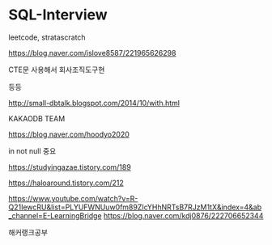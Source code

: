 # SQL-Interview
leetcode, stratascratch


https://blog.naver.com/islove8587/221965626298


CTE문 사용해서 회사조직도구현

등등

http://small-dbtalk.blogspot.com/2014/10/with.html

KAKAODB TEAM



https://blog.naver.com/hoodyo2020


in not null 중요

https://studyingazae.tistory.com/189

https://haloaround.tistory.com/212

https://www.youtube.com/watch?v=R-Q21IewcRU&list=PLYUFWNUuw0fm89ZIcYHhNRTsB7RJzM1tX&index=4&ab_channel=E-LearningBridge
https://blog.naver.com/kdj0876/222706652344

해커랭크공부
